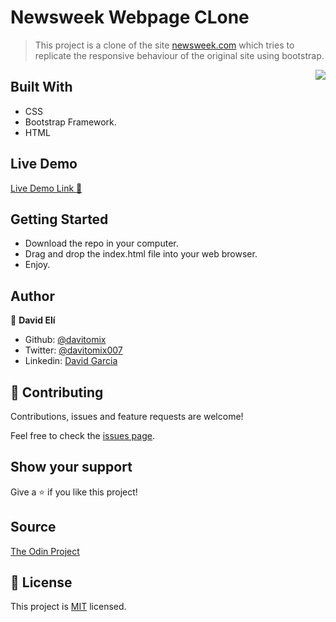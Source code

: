 # Newsweek Webpage CLone

> This project is a clone of the site [newsweek.com](https://newsweek.com/) which tries to replicate the responsive behaviour of the original site using bootstrap.

<img  align="right" src="design/screencapture.png">

## Built With
- CSS
- Bootstrap Framework.
- HTML

## Live Demo
[Live Demo Link :rocket:](https://davitomix.github.io/newsweek-clone-bootstrap/)


## Getting Started
- Download the repo in your computer.
- Drag and drop the index.html file into your web browser.
- Enjoy.


## Author
👤 **David Elí**

- Github: [@davitomix](https://github.com/davitomix)
- Twitter: [@davitomix007](https://twitter.com/davitomix007)
- Linkedin: [David Garcia](https://www.linkedin.com/in/davideligarcia/)

## 🤝 Contributing
Contributions, issues and feature requests are welcome!

Feel free to check the [issues page](issues/).

## Show your support
Give a ⭐️ if you like this project!

## Source
[The Odin Project](https://www.theodinproject.com/courses/html5-and-css3/lessons/using-bootstrap)

## 📝 License
This project is [MIT](lic.url) licensed.

